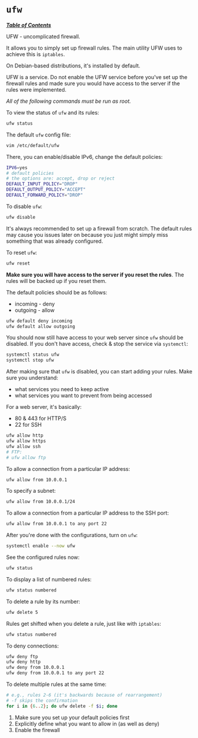 # `ufw`

[***Table of Contents***](/README.md)

UFW - uncomplicated firewall. 

It allows you to simply set up firewall rules. The main utility UFW uses to
achieve this is `iptables`.

On Debian-based distributions, it's installed by default.

UFW is a service. Do not enable the UFW service before you've set up the
firewall rules and made sure you would have access to the server if the rules
were implemented.

*All of the following commands must be run as root.*

To view the status of `ufw` and its rules:

```bash
ufw status
```

The default `ufw` config file:

```bash
vim /etc/default/ufw
```

There, you can enable/disable IPv6, change the default policies:

```bash
IPV6=yes
# default policies
# the options are: accept, drop or reject
DEFAULT_INPUT_POLICY="DROP"
DEFAULT_OUTPUT_POLICY="ACCEPT"
DEFAULT_FORWARD_POLICY="DROP"
```

To disable `ufw`:

```bash
ufw disable
```

It's always recommended to set up a firewall from scratch. The default rules
may cause you issues later on because you just might simply miss something that
was already configured. 

To reset `ufw`:

```bash
ufw reset
```

**Make sure you will have access to the server if you reset the rules**. The
rules will be backed up if you reset them.

The default policies should be as follows:
- incoming - deny
- outgoing - allow

```bash
ufw default deny incoming
ufw default allow outgoing
```

You should now still have access to your web server since `ufw` should be
disabled. If you don't have access, check & stop the service via `systemctl`:

```bash
systemctl status ufw
systemctl stop ufw
```

After making sure that `ufw` is disabled, you can start adding your rules. Make
sure you understand: 
- what services you need to keep active
- what services you want to prevent from being accessed

For a web server, it's basically:
- 80 & 443 for HTTP/S
- 22 for SSH

```bash
ufw allow http
ufw allow https
ufw allow ssh
# FTP:
# ufw allow ftp
```

To allow a connection from a particular IP address:

```bash
ufw allow from 10.0.0.1
```

To specify a subnet:

```bash
ufw allow from 10.0.0.1/24
```

To allow a connection from a particular IP address to the SSH port:

```bash
ufw allow from 10.0.0.1 to any port 22
```

After you're done with the configurations, turn on `ufw`:

```bash
systemctl enable --now ufw
```

See the configured rules now:

```bash
ufw status
```

To display a list of numbered rules:

```bash
ufw status numbered
```

To delete a rule by its number:

```bash
ufw delete 5
```

Rules get shifted when you delete a rule, just like with `iptables`:

```bash
ufw status numbered
```

To deny connections:

```bash
ufw deny ftp
ufw deny http
ufw deny from 10.0.0.1
ufw deny from 10.0.0.1 to any port 22
```

To delete multiple rules at the same time:

```bash
# e.g., rules 2-6 (it's backwards because of rearrangement)
# -f skips the confirmation
for i in {6..2}; do ufw delete -f $i; done
```

1. Make sure you set up your default policies first
1. Explicitly define what you want to allow in (as well as deny)
1. Enable the firewall

